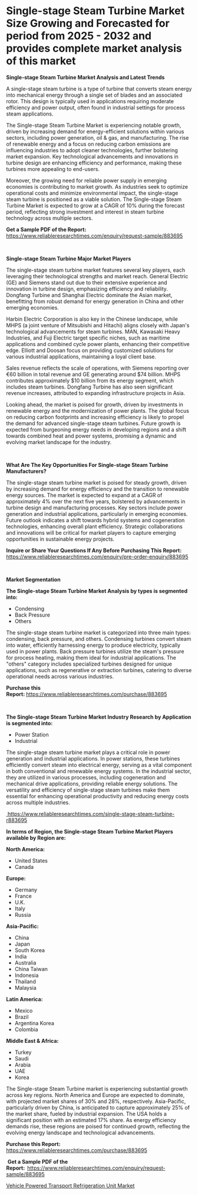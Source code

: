 <p><h1>Single-stage Steam Turbine Market Size Growing and Forecasted for period from 2025 - 2032 and provides complete market analysis of this market</h1></p><p><strong>Single-stage Steam Turbine Market Analysis and Latest Trends</strong></p>
<p><p>A single-stage steam turbine is a type of turbine that converts steam energy into mechanical energy through a single set of blades and an associated rotor. This design is typically used in applications requiring moderate efficiency and power output, often found in industrial settings for process steam applications.</p><p>The Single-stage Steam Turbine Market is experiencing notable growth, driven by increasing demand for energy-efficient solutions within various sectors, including power generation, oil & gas, and manufacturing. The rise of renewable energy and a focus on reducing carbon emissions are influencing industries to adopt cleaner technologies, further bolstering market expansion. Key technological advancements and innovations in turbine design are enhancing efficiency and performance, making these turbines more appealing to end-users.</p><p>Moreover, the growing need for reliable power supply in emerging economies is contributing to market growth. As industries seek to optimize operational costs and minimize environmental impact, the single-stage steam turbine is positioned as a viable solution. The Single-stage Steam Turbine Market is expected to grow at a CAGR of 10% during the forecast period, reflecting strong investment and interest in steam turbine technology across multiple sectors.</p></p>
<p><strong>Get a Sample PDF of the Report:&nbsp;</strong> <a href="https://www.reliableresearchtimes.com/enquiry/request-sample/883695?utm_campaign=2821&utm_medium=2&utm_source=Github&utm_content=ia&utm_term=24022025&utm_id=single-stage-steam-turbine">https://www.reliableresearchtimes.com/enquiry/request-sample/883695</a></p>
<p>&nbsp;</p>
<p><strong>Single-stage Steam Turbine Major Market Players</strong></p>
<p><p>The single-stage steam turbine market features several key players, each leveraging their technological strengths and market reach. General Electric (GE) and Siemens stand out due to their extensive experience and innovation in turbine design, emphasizing efficiency and reliability. Dongfang Turbine and Shanghai Electric dominate the Asian market, benefitting from robust demand for energy generation in China and other emerging economies.</p><p>Harbin Electric Corporation is also key in the Chinese landscape, while MHPS (a joint venture of Mitsubishi and Hitachi) aligns closely with Japan's technological advancements for steam turbines. MAN, Kawasaki Heavy Industries, and Fuji Electric target specific niches, such as maritime applications and combined cycle power plants, enhancing their competitive edge. Elliott and Doosan focus on providing customized solutions for various industrial applications, maintaining a loyal client base.</p><p>Sales revenue reflects the scale of operations, with Siemens reporting over €60 billion in total revenue and GE generating around $74 billion. MHPS contributes approximately $10 billion from its energy segment, which includes steam turbines. Dongfang Turbine has also seen significant revenue increases, attributed to expanding infrastructure projects in Asia.</p><p>Looking ahead, the market is poised for growth, driven by investments in renewable energy and the modernization of power plants. The global focus on reducing carbon footprints and increasing efficiency is likely to propel the demand for advanced single-stage steam turbines. Future growth is expected from burgeoning energy needs in developing regions and a shift towards combined heat and power systems, promising a dynamic and evolving market landscape for the industry.</p></p>
<p>&nbsp;</p>
<p><strong>What Are The Key Opportunities For Single-stage Steam Turbine Manufacturers?</strong></p>
<p><p>The single-stage steam turbine market is poised for steady growth, driven by increasing demand for energy efficiency and the transition to renewable energy sources. The market is expected to expand at a CAGR of approximately 4% over the next five years, bolstered by advancements in turbine design and manufacturing processes. Key sectors include power generation and industrial applications, particularly in emerging economies. Future outlook indicates a shift towards hybrid systems and cogeneration technologies, enhancing overall plant efficiency. Strategic collaborations and innovations will be critical for market players to capture emerging opportunities in sustainable energy projects.</p></p>
<p><strong>Inquire or Share Your Questions If Any Before Purchasing This Report:</strong> <a href="https://www.reliableresearchtimes.com/enquiry/pre-order-enquiry/883695?utm_campaign=2821&utm_medium=2&utm_source=Github&utm_content=ia&utm_term=24022025&utm_id=single-stage-steam-turbine">https://www.reliableresearchtimes.com/enquiry/pre-order-enquiry/883695</a></p>
<p>&nbsp;</p>
<p><strong>Market Segmentation</strong></p>
<p><strong>The Single-stage Steam Turbine Market Analysis by types is segmented into:</strong></p>
<p><ul><li>Condensing</li><li>Back Pressure</li><li>Others</li></ul></p>
<p><p>The single-stage steam turbine market is categorized into three main types: condensing, back pressure, and others. Condensing turbines convert steam into water, efficiently harnessing energy to produce electricity, typically used in power plants. Back pressure turbines utilize the steam's pressure for process heating, making them ideal for industrial applications. The "others" category includes specialized turbines designed for unique applications, such as regenerative or extraction turbines, catering to diverse operational needs across various industries.</p></p>
<p><strong>Purchase this Report:&nbsp;</strong><a href="https://www.reliableresearchtimes.com/purchase/883695?utm_campaign=2821&utm_medium=2&utm_source=Github&utm_content=ia&utm_term=24022025&utm_id=single-stage-steam-turbine">https://www.reliableresearchtimes.com/purchase/883695</a></p>
<p>&nbsp;</p>
<p><strong>The Single-stage Steam Turbine Market Industry Research by Application is segmented into:</strong></p>
<p><ul><li>Power Station</li><li>Industrial</li></ul></p>
<p><p>The single-stage steam turbine market plays a critical role in power generation and industrial applications. In power stations, these turbines efficiently convert steam into electrical energy, serving as a vital component in both conventional and renewable energy systems. In the industrial sector, they are utilized in various processes, including cogeneration and mechanical drive applications, providing reliable energy solutions. The versatility and efficiency of single-stage steam turbines make them essential for enhancing operational productivity and reducing energy costs across multiple industries.</p></p>
<p><a href="https://www.reliableresearchtimes.com/single-stage-steam-turbine-r883695?utm_campaign=2821&utm_medium=2&utm_source=Github&utm_content=ia&utm_term=24022025&utm_id=single-stage-steam-turbine">&nbsp;https://www.reliableresearchtimes.com/single-stage-steam-turbine-r883695</a></p>
<p><strong>In terms of Region, the Single-stage Steam Turbine Market Players available by Region are:</strong></p>
<p>
    <p> <strong> North America: </strong>
        <ul>
            <li>United States</li>
            <li>Canada</li>
        </ul>
        </p> 
    <p> <strong> Europe: </strong>
        <ul>
            <li>Germany</li>
            <li>France</li>
            <li>U.K.</li>
            <li>Italy</li>
            <li>Russia</li>
        </ul>
        </p> 
    <p> <strong> Asia-Pacific: </strong>
        <ul>
            <li>China</li>
            <li>Japan</li>
            <li>South Korea</li>
            <li>India</li>
            <li>Australia</li>
            <li>China Taiwan</li>
            <li>Indonesia</li>
            <li>Thailand</li>
            <li>Malaysia</li>
        </ul>
        </p> 
    <p> <strong> Latin America: </strong>
        <ul>
            <li>Mexico</li>
            <li>Brazil</li>
            <li>Argentina Korea</li>
            <li>Colombia</li>
        </ul>
        </p> 
    <p> <strong> Middle East & Africa: </strong>
        <ul>
            <li>Turkey</li>
            <li>Saudi</li>
            <li>Arabia</li>
            <li>UAE</li>
            <li>Korea</li>
        </ul>
    </p>
    </p>
<p><p>The Single-stage Steam Turbine market is experiencing substantial growth across key regions. North America and Europe are expected to dominate, with projected market shares of 30% and 28%, respectively. Asia-Pacific, particularly driven by China, is anticipated to capture approximately 25% of the market share, fueled by industrial expansion. The USA holds a significant position with an estimated 17% share. As energy efficiency demands rise, these regions are poised for continued growth, reflecting the evolving energy landscape and technological advancements.</p></p>
<p><strong>Purchase this Report: </strong><a href="https://www.reliableresearchtimes.com/purchase/883695?utm_campaign=2821&utm_medium=2&utm_source=Github&utm_content=ia&utm_term=24022025&utm_id=single-stage-steam-turbine">https://www.reliableresearchtimes.com/purchase/883695</a></p>
<p>&nbsp;<strong>Get a Sample PDF of the Report:&nbsp;&nbsp;</strong><a href="https://www.reliableresearchtimes.com/enquiry/request-sample/883695?utm_campaign=2821&utm_medium=2&utm_source=Github&utm_content=ia&utm_term=24022025&utm_id=single-stage-steam-turbine">https://www.reliableresearchtimes.com/enquiry/request-sample/883695</a></p>
<p><strong></strong></p>
<p><p><a href="https://github.com/qetelosooya/Market-Research-Report-List-1/blob/main/vehicle-powered-transport-refrigeration-unit-market.md?utm_campaign=2821&utm_medium=2&utm_source=Github&utm_content=ia&utm_term=24022025&utm_id=single-stage-steam-turbine">Vehicle Powered Transport Refrigeration Unit Market</a></p></p>